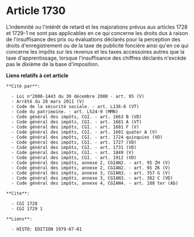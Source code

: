 # Article 1730

L'indemnité ou l'intérêt de retard et les majorations prévus aux articles 1728 et 1729-1 ne sont pas applicables en ce qui
concerne les droits dus à raison de l'insuffisance des prix ou évaluations déclarés pour la perception des droits
d'enregistrement ou de la taxe de publicité foncière ainsi qu'en ce qui concerne les impôts sur les revenus et les taxes
accessoires autres que la taxe d'apprentissage, lorsque l'insuffisance des chiffres déclarés n'excède pas le dixième de la
base d'imposition.

**Liens relatifs à cet article**

	**Cité par**:

	  - Loi n°2008-1443 du 30 décembre 2008 - art. 95 (V)
	  - Arrêté du 28 mars 2011 (V)
	  - Code de la sécurité sociale. - art. L136-6 (VT)
	  - Code du patrimoine. - art. L524-9 (MMN)
	  - Code général des impôts, CGI. - art. 1663 B (VD)
	  - Code général des impôts, CGI. - art. 1681 A (VT)
	  - Code général des impôts, CGI. - art. 1681 F (V)
	  - Code général des impôts, CGI. - art. 1681 quater A (V)
	  - Code général des impôts, CGI. - art. 1724 quinquies (VD)
	  - Code général des impôts, CGI. - art. 1727 (VD)
	  - Code général des impôts, CGI. - art. 1731 (VD)
	  - Code général des impôts, CGI. - art. 1849 (V)
	  - Code général des impôts, CGI. - art. 1912 (VD)
	  - Code général des impôts, annexe 2, CGIAN2. - art. 95 ZH (V)
	  - Code général des impôts, annexe 2, CGIAN2. - art. 95 ZK (V)
	  - Code général des impôts, annexe 3, CGIAN3. - art. 357 G (V)
	  - Code général des impôts, annexe 3, CGIAN3. - art. 382 C (VD)
	  - Code général des impôts, annexe 4, CGIAN4. - art. 188 ter (Ab)

	**Cite**:

	  - CGI 1728
	  - CGI 1729 1

	**Liens**:

	  - HISTO: EDITION 1979-07-01
